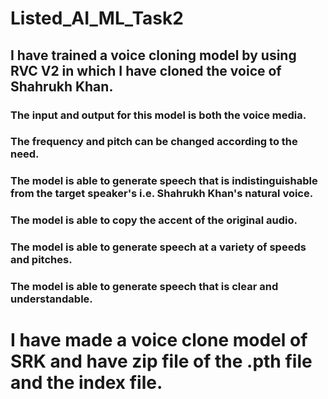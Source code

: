 # Listed_AI_ML_Task2
## I have trained a voice cloning model by using RVC V2 in which I have cloned the voice of Shahrukh Khan.
### The input and output for this model is both the voice media.
### The frequency and pitch can be changed according to the need.
### The model is able to generate speech that is indistinguishable from the target speaker's i.e. Shahrukh Khan's natural voice.
### The model is able to copy the accent of the original audio.
### The model is able to generate speech at a variety of speeds and pitches.
### The model is able to generate speech that is clear and understandable.
# I have made a voice clone model of SRK and have zip file of the .pth file and the index file.
